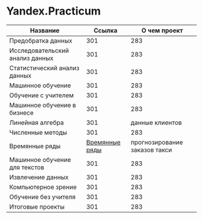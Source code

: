 # Yandex.Practicum

Название  | Ссылка | О чем проект |
--- | --- | --- |
Предобратка данных | 301 | 283 | 
Исследовательский анализ данных | 301 | 283 |
Статистический анализ данных | 301 | 283 |
Машинное обучение | 301 | 283 |
Обучение с учителем | 301 | 283 |
Машинное обучение в бизнесе | 301 | 283 |
Линейная алгебра | 301 | данные клиентов |
Численные методы | 301 | 283 |
Времянные ряды | [Времянные ряды](https://github.com/kostience77/Yandex.Practicum/tree/main/%D0%92%D1%80%D0%B5%D0%BC%D0%B5%D0%BD%D0%BD%D1%8B%D0%B5%20%D1%80%D1%8F%D0%B4%D1%8B) | прогнозирование заказов такси |
Машинное обучение для текстов | 301 | 283 |
Извлечение данных | 301 | 283 |
Компьютерное зрение | 301 | 283 |
Обучение без учителя | 301 | 283 |
Итоговые проекты| 301 | 283 |
